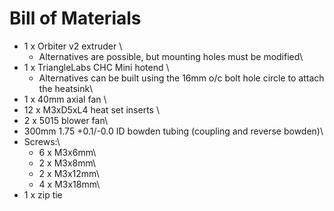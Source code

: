 # Bill of Materials
- 1 x Orbiter v2 extruder \
    - Alternatives are possible, but mounting holes must be modified\
- 1 x TriangleLabs CHC Mini hotend \
    - Alternatives can be built using the 16mm o/c bolt hole circle to attach the heatsink\
- 1 x 40mm axial fan \
- 12 x M3xD5xL4 heat set inserts \
- 2 x 5015 blower fan\
- 300mm 1.75 +0.1/-0.0 ID bowden tubing (coupling and reverse bowden)\
- Screws:\
    - 6 x M3x6mm\
    - 2 x M3x8mm\
    - 2 x M3x12mm\
    - 4 x M3x18mm\
- 1 x zip tie